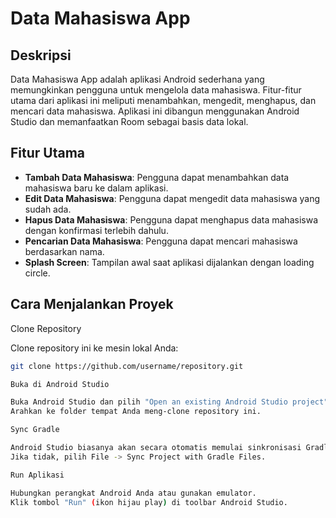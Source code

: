 # Data Mahasiswa App

## Deskripsi

Data Mahasiswa App adalah aplikasi Android sederhana yang memungkinkan pengguna untuk mengelola data mahasiswa. Fitur-fitur utama dari aplikasi ini meliputi menambahkan, mengedit, menghapus, dan mencari data mahasiswa. Aplikasi ini dibangun menggunakan Android Studio dan memanfaatkan Room sebagai basis data lokal.

## Fitur Utama

- **Tambah Data Mahasiswa**: Pengguna dapat menambahkan data mahasiswa baru ke dalam aplikasi.
- **Edit Data Mahasiswa**: Pengguna dapat mengedit data mahasiswa yang sudah ada.
- **Hapus Data Mahasiswa**: Pengguna dapat menghapus data mahasiswa dengan konfirmasi terlebih dahulu.
- **Pencarian Data Mahasiswa**: Pengguna dapat mencari mahasiswa berdasarkan nama.
- **Splash Screen**: Tampilan awal saat aplikasi dijalankan dengan loading circle.

## Cara Menjalankan Proyek

Clone Repository

Clone repository ini ke mesin lokal Anda:
```bash
git clone https://github.com/username/repository.git

Buka di Android Studio

Buka Android Studio dan pilih "Open an existing Android Studio project".
Arahkan ke folder tempat Anda meng-clone repository ini.

Sync Gradle

Android Studio biasanya akan secara otomatis memulai sinkronisasi Gradle.
Jika tidak, pilih File -> Sync Project with Gradle Files.

Run Aplikasi

Hubungkan perangkat Android Anda atau gunakan emulator.
Klik tombol "Run" (ikon hijau play) di toolbar Android Studio.
